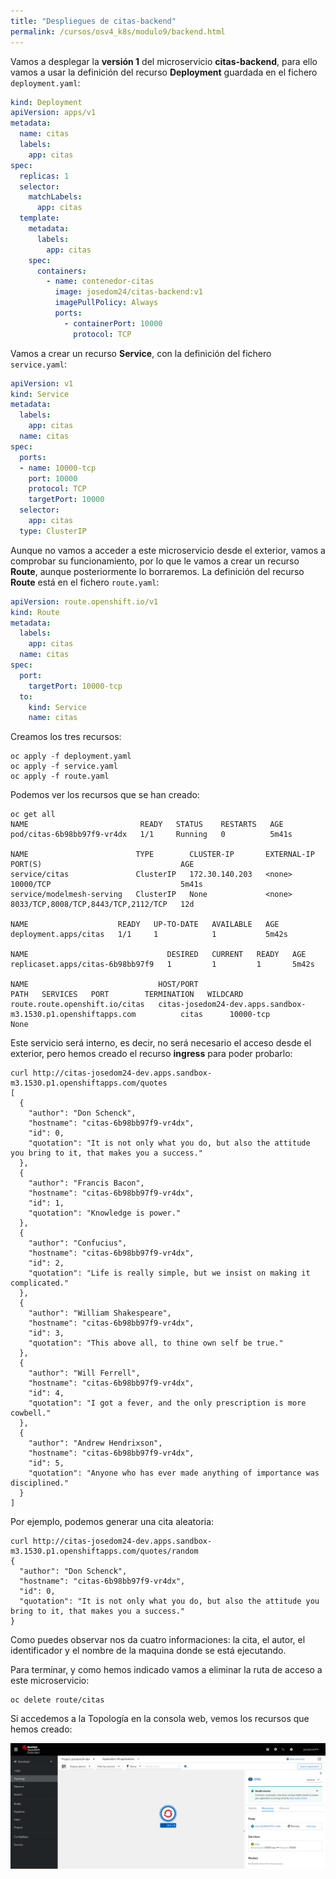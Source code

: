```yaml
---
title: "Despliegues de citas-backend"
permalink: /cursos/osv4_k8s/modulo9/backend.html
---
```


Vamos a desplegar la **versión 1** del microservicio **citas-backend**, para ello vamos a usar la definición del recurso **Deployment** guardada en el fichero `deployment.yaml`:

```yaml
kind: Deployment
apiVersion: apps/v1
metadata:
  name: citas
  labels:
    app: citas
spec:
  replicas: 1
  selector:
    matchLabels:
      app: citas
  template:
    metadata:
      labels:
        app: citas
    spec:
      containers:
        - name: contenedor-citas
          image: josedom24/citas-backend:v1
          imagePullPolicy: Always
          ports:
            - containerPort: 10000
              protocol: TCP
```

Vamos a crear un recurso **Service**, con la definición del fichero `service.yaml`:

```yaml
apiVersion: v1
kind: Service
metadata:
  labels:
    app: citas
  name: citas
spec:
  ports:
  - name: 10000-tcp
    port: 10000
    protocol: TCP
    targetPort: 10000
  selector:
    app: citas
  type: ClusterIP
```

Aunque no vamos a acceder a este microservicio desde el exterior, vamos a comprobar su funcionamiento, por lo que le vamos a crear un recurso **Route**, aunque posteriormente lo borraremos. La definición del recurso **Route** está en el fichero `route.yaml`:

```yaml
apiVersion: route.openshift.io/v1
kind: Route
metadata:
  labels:
    app: citas
  name: citas
spec:
  port:
    targetPort: 10000-tcp
  to:
    kind: Service
    name: citas
```

Creamos los tres recursos:

    oc apply -f deployment.yaml
    oc apply -f service.yaml
    oc apply -f route.yaml

Podemos ver los recursos que se han creado:

    oc get all
    NAME                         READY   STATUS    RESTARTS   AGE
    pod/citas-6b98bb97f9-vr4dx   1/1     Running   0          5m41s

    NAME                        TYPE        CLUSTER-IP       EXTERNAL-IP   PORT(S)                               AGE
    service/citas               ClusterIP   172.30.140.203   <none>        10000/TCP                             5m41s
    service/modelmesh-serving   ClusterIP   None             <none>        8033/TCP,8008/TCP,8443/TCP,2112/TCP   12d

    NAME                    READY   UP-TO-DATE   AVAILABLE   AGE
    deployment.apps/citas   1/1     1            1           5m42s

    NAME                               DESIRED   CURRENT   READY   AGE
    replicaset.apps/citas-6b98bb97f9   1         1         1       5m42s

    NAME                             HOST/PORT                                                       PATH   SERVICES   PORT        TERMINATION   WILDCARD
    route.route.openshift.io/citas   citas-josedom24-dev.apps.sandbox-m3.1530.p1.openshiftapps.com          citas      10000-tcp                 None

Este servicio será interno, es decir, no será necesario el acceso desde el exterior, pero hemos creado el recurso **ingress** para poder probarlo:

    curl http://citas-josedom24-dev.apps.sandbox-m3.1530.p1.openshiftapps.com/quotes
    [
      {
        "author": "Don Schenck",
        "hostname": "citas-6b98bb97f9-vr4dx",
        "id": 0,
        "quotation": "It is not only what you do, but also the attitude you bring to it, that makes you a success."
      },
      {
        "author": "Francis Bacon",
        "hostname": "citas-6b98bb97f9-vr4dx",
        "id": 1,
        "quotation": "Knowledge is power."
      },
      {
        "author": "Confucius",
        "hostname": "citas-6b98bb97f9-vr4dx",
        "id": 2,
        "quotation": "Life is really simple, but we insist on making it complicated."
      },
      {
        "author": "William Shakespeare",
        "hostname": "citas-6b98bb97f9-vr4dx",
        "id": 3,
        "quotation": "This above all, to thine own self be true."
      },
      {
        "author": "Will Ferrell",
        "hostname": "citas-6b98bb97f9-vr4dx",
        "id": 4,
        "quotation": "I got a fever, and the only prescription is more cowbell."
      },
      {
        "author": "Andrew Hendrixson",
        "hostname": "citas-6b98bb97f9-vr4dx",
        "id": 5,
        "quotation": "Anyone who has ever made anything of importance was disciplined."
      }
    ]

Por ejemplo, podemos generar una cita aleatoria:

    curl http://citas-josedom24-dev.apps.sandbox-m3.1530.p1.openshiftapps.com/quotes/random
    {
      "author": "Don Schenck",
      "hostname": "citas-6b98bb97f9-vr4dx",
      "id": 0,
      "quotation": "It is not only what you do, but also the attitude you bring to it, that makes you a success."
    }

Como puedes observar nos da cuatro informaciones: la cita, el autor, el identificador y el nombre de la maquina donde se está ejecutando.

Para terminar, y como hemos indicado vamos a eliminar la ruta de acceso a este microservicio:

    oc delete route/citas

Si accedemos a la Topología en la consola web, vemos los recursos que hemos creado:

![citas](img/citas1.png)